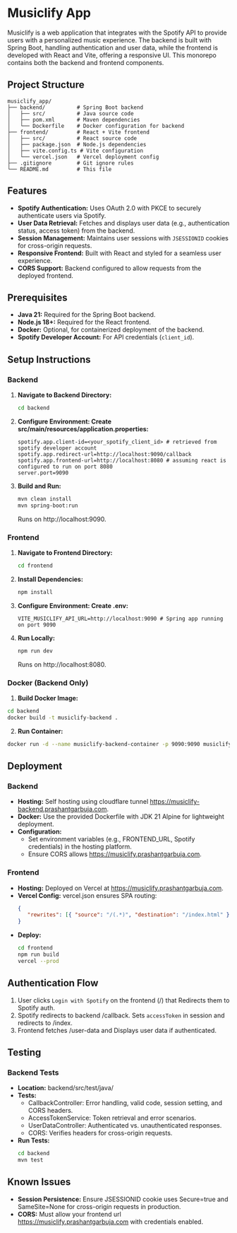# Musiclify App

Musiclify is a web application that integrates with the Spotify API to provide users with a personalized music experience. The backend is built with Spring Boot, handling authentication and user data, while the frontend is developed with React and Vite, offering a responsive UI. This monorepo contains both the backend and frontend components.


## Project Structure
```
musiclify_app/
├── backend/          # Spring Boot backend
│   ├── src/          # Java source code
│   ├── pom.xml       # Maven dependencies
│   └── Dockerfile    # Docker configuration for backend
├── frontend/         # React + Vite frontend
│   ├── src/          # React source code
│   ├── package.json  # Node.js dependencies
│   ├── vite.config.ts # Vite configuration
│   └── vercel.json   # Vercel deployment config
├── .gitignore        # Git ignore rules
└── README.md         # This file
```
## Features

- **Spotify Authentication:** Uses OAuth 2.0 with PKCE to securely authenticate users via Spotify.
- **User Data Retrieval:** Fetches and displays user data (e.g., authentication status, access token) from the backend.
- **Session Management:** Maintains user sessions with `JSESSIONID` cookies for cross-origin requests.
- **Responsive Frontend:** Built with React and styled for a seamless user experience.
- **CORS Support:** Backend configured to allow requests from the deployed frontend.


## Prerequisites

  - **Java 21:** Required for the Spring Boot backend.
  - **Node.js 18+:** Required for the React frontend.
  - **Docker:** Optional, for containerized deployment of the backend.
  - **Spotify Developer Account:** For API credentials (`client_id`).


## Setup Instructions

### Backend

1. **Navigate to Backend Directory:**
   ```bash
   cd backend
   ```
2. **Configure Environment: Create src/main/resources/application.properties:**
   ```properties
   spotify.app.client-id=<your_spotify_client_id> # retrieved from spotify developer account
   spotify.app.redirect-url=http://localhost:9090/callback
   spotify.app.frontend-url=http://localhost:8080 # assuming react is configured to run on port 8080
   server.port=9090
   ```
3. **Build and Run:**
   ```bash
   mvn clean install
   mvn spring-boot:run
   ```
   Runs on http://localhost:9090.

### Frontend

1. **Navigate to Frontend Directory:**
   ```bash
   cd frontend
   ```
2. **Install Dependencies:**
   ```bash
   npm install
   ```
3. **Configure Environment: Create .env:**
   ```plaintext
   VITE_MUSICLIFY_API_URL=http://localhost:9090 # Spring app running on port 9090
   ```
4. **Run Locally:**
   ```bash
   npm run dev
   ```
   Runs on http://localhost:8080.

### Docker (Backend Only)

 1. **Build Docker Image:**
   ```bash
   cd backend
   docker build -t musiclify-backend .
   ```
 2. **Run Container:**
   ```bash
   docker run -d --name musiclify-backend-container -p 9090:9090 musiclify-backend # if env variable is setup you can pass it as argument using -e tag.
   ```

## Deployment

### Backend

- **Hosting:** Self hosting using cloudflare tunnel https://musiclify-backend.prashantgarbuja.com.
 - **Docker:** Use the provided Dockerfile with JDK 21 Alpine for lightweight deployment.
- **Configuration:**
  - Set environment variables (e.g., FRONTEND_URL, Spotify credentials) in the hosting platform.
  - Ensure CORS allows https://musiclify.prashantgarbuja.com.

### Frontend

 - **Hosting:** Deployed on Vercel at https://musiclify.prashantgarbuja.com.
- **Vercel Config:** vercel.json ensures SPA routing:
   ```json
   {
      "rewrites": [{ "source": "/(.*)", "destination": "/index.html" }]
   }
   ```
- **Deploy:**
   ```bash
   cd frontend
   npm run build
   vercel --prod
   ```

## Authentication Flow

 1. User clicks `Login with Spotify` on the frontend (/) that Redirects them to Spotify auth.
 2. Spotify redirects to backend /callback. Sets `accessToken` in session and redirects to /index.
 3. Frontend fetches /user-data and Displays user data if authenticated.

## Testing

### Backend Tests

- **Location:** backend/src/test/java/
- **Tests:**
  - CallbackController: Error handling, valid code, session setting, and CORS headers.
  - AccessTokenService: Token retrieval and error scenarios.
   - UserDataController: Authenticated vs. unauthenticated responses.
  - CORS: Verifies headers for cross-origin requests.
- **Run Tests:**
   ```bash
   cd backend
   mvn test
   ```

## Known Issues

- **Session Persistence:** Ensure JSESSIONID cookie uses Secure=true and SameSite=None for cross-origin requests in production.
- **CORS:** Must allow your frontend url <https://musiclify.prashantgarbuja.com> with credentials enabled.
